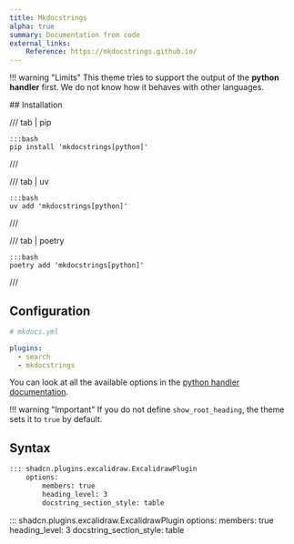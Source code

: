```yaml
---
title: Mkdocstrings
alpha: true
summary: Documentation from code
external_links:
    Reference: https://mkdocstrings.github.io/
---
```



!!! warning "Limits"
    This theme tries to support the output of the **python handler** first. We do not know how it behaves with other languages.

## Installation

/// tab | pip

    :::bash
    pip install 'mkdocstrings[python]'
///

/// tab | uv

    :::bash
    uv add 'mkdocstrings[python]'
///

/// tab | poetry

    :::bash
    poetry add 'mkdocstrings[python]'
///

## Configuration

```yaml
# mkdocs.yml

plugins:
  - search
  - mkdocstrings
```

You can look at all the available options in the [python handler documentation](https://mkdocstrings.github.io/python/usage/).

!!! warning "Important"
    If you do not define `show_root_heading`, the theme sets it to `true` by default.

## Syntax

~~~md
::: shadcn.plugins.excalidraw.ExcalidrawPlugin
    options:
        members: true
        heading_level: 3
        docstring_section_style: table
~~~

::: shadcn.plugins.excalidraw.ExcalidrawPlugin
    options:
        members: true
        heading_level: 3
        docstring_section_style: table

